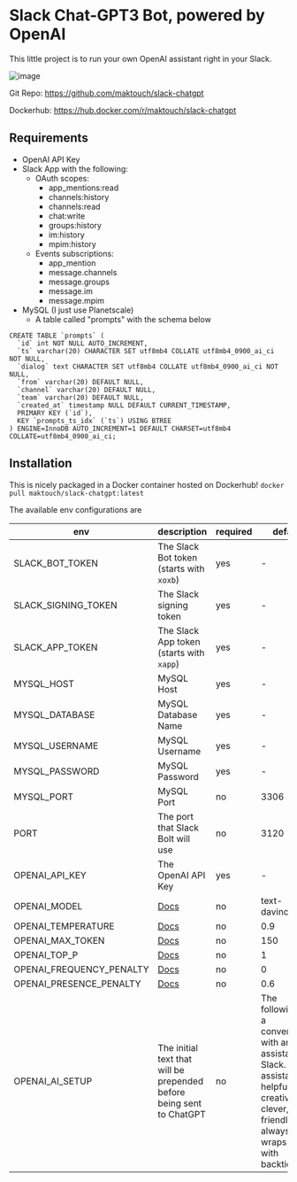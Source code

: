 # Slack Chat-GPT3 Bot, powered by OpenAI

This little project is to run your own OpenAI assistant right in your Slack. 

![image](https://user-images.githubusercontent.com/1134251/221939639-e9523dda-c2fc-4f9f-924a-947e92a4fcca.png)

Git Repo: <https://github.com/maktouch/slack-chatgpt>

Dockerhub: <https://hub.docker.com/r/maktouch/slack-chatgpt>

## Requirements 

- OpenAI API Key
- Slack App with the following:
  - OAuth scopes:
    - app_mentions:read
    - channels:history
    - channels:read
    - chat:write
    - groups:history
    - im:history
    - mpim:history
  - Events subscriptions:
    - app_mention
    - message.channels
    - message.groups
    - message.im
    - message.mpim
- MySQL (I just use Planetscale)
  - A table called "prompts" with the schema below
```
CREATE TABLE `prompts` (
  `id` int NOT NULL AUTO_INCREMENT,
  `ts` varchar(20) CHARACTER SET utf8mb4 COLLATE utf8mb4_0900_ai_ci NOT NULL,
  `dialog` text CHARACTER SET utf8mb4 COLLATE utf8mb4_0900_ai_ci NOT NULL,
  `from` varchar(20) DEFAULT NULL,
  `channel` varchar(20) DEFAULT NULL,
  `team` varchar(20) DEFAULT NULL,
  `created_at` timestamp NULL DEFAULT CURRENT_TIMESTAMP,
  PRIMARY KEY (`id`),
  KEY `prompts_ts_idx` (`ts`) USING BTREE
) ENGINE=InnoDB AUTO_INCREMENT=1 DEFAULT CHARSET=utf8mb4 COLLATE=utf8mb4_0900_ai_ci;
```

## Installation

This is nicely packaged in a Docker container hosted on Dockerhub! 
`docker pull maktouch/slack-chatgpt:latest`

The available env configurations are 

| env | description | required | default |
| --- | ------------| ---------| --------|
| SLACK_BOT_TOKEN | The Slack Bot token (starts with `xoxb`) | yes | - 
| SLACK_SIGNING_TOKEN | The Slack signing token | yes | -
| SLACK_APP_TOKEN | The Slack App token (starts with `xapp`) | yes | -
| MYSQL_HOST | MySQL Host | yes | -
| MYSQL_DATABASE | MySQL Database Name | yes | -
| MYSQL_USERNAME | MySQL Username | yes | -
| MYSQL_PASSWORD | MySQL Password | yes | -
| MYSQL_PORT | MySQL Port | no | 3306
| PORT | The port that Slack Bolt will use | no | 3120
| OPENAI_API_KEY | The OpenAI API Key | yes | -
| OPENAI_MODEL | [Docs](https://platform.openai.com/docs/api-reference/completions/create#completions/create-model) | no | text-davinci-003
| OPENAI_TEMPERATURE | [Docs](https://platform.openai.com/docs/api-reference/completions/create#completions/create-model) | no | 0.9
| OPENAI_MAX_TOKEN | [Docs](https://platform.openai.com/docs/api-reference/completions/create#completions/create-model) | no | 150
| OPENAI_TOP_P | [Docs](https://platform.openai.com/docs/api-reference/completions/create#completions/create-model) | no | 1
| OPENAI_FREQUENCY_PENALTY | [Docs](https://platform.openai.com/docs/api-reference/completions/create#completions/create-model) | no | 0
| OPENAI_PRESENCE_PENALTY | [Docs](https://platform.openai.com/docs/api-reference/completions/create#completions/create-model) | no | 0.6
| OPENAI_AI_SETUP | The initial text that will be prepended before being sent to ChatGPT | no | The following is a conversation with an AI assistant on Slack. The assistant is helpful, creative, clever, very friendly, and always wraps code with backticks.

